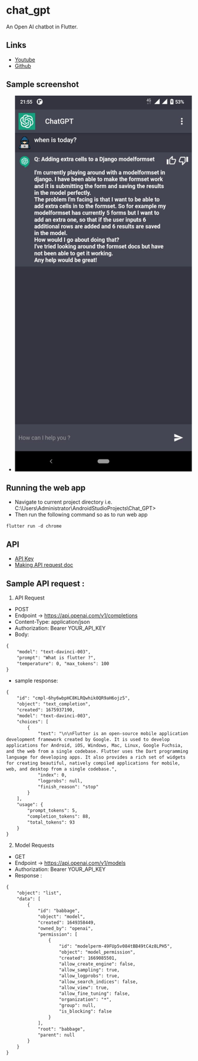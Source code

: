 # chat_gpt

An Open AI chatbot in  Flutter.

## Links
- [Youtube](https://www.youtube.com/watch?v=i8TE4BmG3l4&list=PL333BSi_KSQ_AqZQR98tAjxcXYMmPyr8E&index=2&ab_channel=CodingwithHadi)
- [Github](https://github.com/hadikachmar3/chatGPT_flutter_course/)

## Sample screenshot
- ![chatgpt](chatgpt.png)


## Running the web app 
- Navigate to current project directory i.e. C:\Users\Administrator\AndroidStudioProjects\Chat_GPT>
- Then run the following command so as to run web app

```
flutter run -d chrome
```

## API
- [API Key](https://platform.openai.com/account/api-keys)
- [Making API request doc](https://platform.openai.com/docs/api-reference/making-requests)

## Sample API request :
1. API Request
- POST 
- Endpoint -> https://api.openai.com/v1/completions
- Content-Type: application/json
- Authorization: Bearer YOUR_API_KEY
- Body: 
```
{
    "model": "text-davinci-003", 
    "prompt": "What is flutter ?", 
    "temperature": 0, "max_tokens": 100
}
```
- sample response:
```
{
    "id": "cmpl-6hy6wbpHC8KLRQwhik0QR9aH6ojz5",
    "object": "text_completion",
    "created": 1675937190,
    "model": "text-davinci-003",
    "choices": [
        {
            "text": "\n\nFlutter is an open-source mobile application development framework created by Google. It is used to develop applications for Android, iOS, Windows, Mac, Linux, Google Fuchsia, and the web from a single codebase. Flutter uses the Dart programming language for developing apps. It also provides a rich set of widgets for creating beautiful, natively compiled applications for mobile, web, and desktop from a single codebase.",
            "index": 0,
            "logprobs": null,
            "finish_reason": "stop"
        }
    ],
    "usage": {
        "prompt_tokens": 5,
        "completion_tokens": 88,
        "total_tokens": 93
    }
}
```

2. Model Requests
- GET
- Endpoint -> https://api.openai.com/v1/models
- Authorization: Bearer YOUR_API_KEY
- Response :
```
{
    "object": "list",
    "data": [
        {
            "id": "babbage",
            "object": "model",
            "created": 1649358449,
            "owned_by": "openai",
            "permission": [
                {
                    "id": "modelperm-49FUp5v084tBB49tC4z8LPH5",
                    "object": "model_permission",
                    "created": 1669085501,
                    "allow_create_engine": false,
                    "allow_sampling": true,
                    "allow_logprobs": true,
                    "allow_search_indices": false,
                    "allow_view": true,
                    "allow_fine_tuning": false,
                    "organization": "*",
                    "group": null,
                    "is_blocking": false
                }
            ],
            "root": "babbage",
            "parent": null
        }
    }
}
```